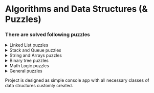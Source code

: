 # Algorithms and Data Structures (& Puzzles)

### There are solved following puzzles 

<details>
  <summary>Linked List puzzles</summary>
  
  * **Removing** duplicates from linked list.
  
  * **Finding** n-th value from end in linked list.
  
  * **Figuring out** is linked list a palindrome.
  
  * **Implementing** custom IEnumerator.
  
</details>

<details>
  <summary>Stack and Queue puzzles</summary>
  
  **Stack**
  
  * **Getting** minimum value.
  
  * **ubbling up** minimum value.
  
  * **Implementing** custom IEnumerator.
  
  **Queue**
   
  * **Implementing** all basic operations and custom enumeration.
  
</details>

<details>
  <summary>String and Arrays puzzles</summary>
  
  * **Figuring out** are all symbols in string are unique.
  
  * **Figuring out** is string is a permutation of chars (dcba is a permutation of abcd).
  
  * **Compressing** of string (aaaabbbbbccc becomes a a4b5c3).
  
</details>

<details>
  <summary>Binary tree puzzles</summary>
  
  * Binary tree puzzles
  
</details>

<details>
  <summary>Math Logic puzzles</summary>

* **Substraction**. Implementing math operation of substraction using basic operations of incrementing number varaible and storing value in memory.

* **Multiplication**. Implementing math operation of multiplication using basic operations of incrementing number varaible and storing value in memory.

* **Division**. Implementing math operation of division using basic operations of incrementing number varaible and storing value in memory and implemented before operation of multiplication.

</details>

<details>
  <summary>General puzzles</summary>

* **Switching** values of two number variables without using third one.

* **Reflecting all** symbols in string excluding non-letter chars (abc4de#fg$ becomes gfe4dc#ba$)

</details>

Project is designed as simple console app with all necessary classes of data structures customly created.
